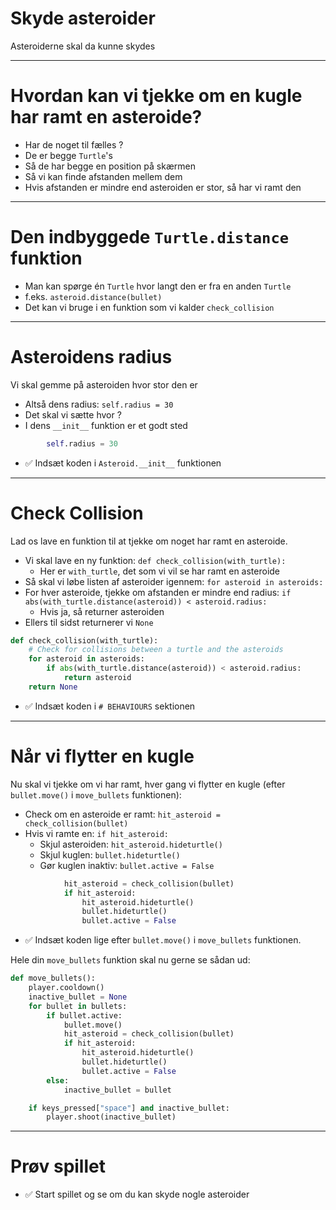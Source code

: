 # Skyde asteroider

Asteroiderne skal da kunne skydes

---

# Hvordan kan vi tjekke om en kugle har ramt en asteroide?

* Har de noget til fælles ?
* De er begge `Turtle`'s
* Så de har begge en position på skærmen
* Så vi kan finde afstanden mellem dem
* Hvis afstanden er mindre end asteroiden er stor, så har vi ramt den


---

# Den indbyggede `Turtle.distance` funktion

* Man kan spørge én `Turtle` hvor langt den er fra en anden `Turtle`
* f.eks. `asteroid.distance(bullet)`
* Det kan vi bruge i en funktion som vi kalder `check_collision`

---

# Asteroidens radius

Vi skal gemme på asteroiden hvor stor den er

* Altså dens radius: `self.radius = 30`
* Det skal vi sætte hvor ?
* I dens `__init__` funktion er et godt sted

```python
        self.radius = 30
```

- ✅ Indsæt koden i `Asteroid.__init__` funktionen

--- 

# Check Collision

Lad os lave en funktion til at tjekke om noget har ramt en asteroide.

* Vi skal lave en ny funktion: `def check_collision(with_turtle):`
    * Her er `with_turtle`, det som vi vil se har ramt en asteroide
* Så skal vi løbe listen af asteroider igennem: `for asteroid in asteroids:`
* For hver asteroide, tjekke om afstanden er mindre end radius: `if abs(with_turtle.distance(asteroid)) < asteroid.radius:`
    * Hvis ja, så returner asteroiden
* Ellers til sidst returnerer vi `None`



```python
def check_collision(with_turtle):
    # Check for collisions between a turtle and the asteroids
    for asteroid in asteroids:
        if abs(with_turtle.distance(asteroid)) < asteroid.radius:
            return asteroid
    return None
```

- ✅ Indsæt koden i `# BEHAVIOURS` sektionen


--- 

# Når vi flytter en kugle

Nu skal vi tjekke om vi har ramt, hver gang vi flytter en kugle (efter `bullet.move()` i `move_bullets` funktionen):

* Check om en asteroide er ramt: `hit_asteroid = check_collision(bullet)`
* Hvis vi ramte en: `if hit_asteroid:`
    * Skjul asteroiden: `hit_asteroid.hideturtle()`
    * Skjul kuglen: `bullet.hideturtle()`
    * Gør kuglen inaktiv: `bullet.active = False`



```python
            hit_asteroid = check_collision(bullet)
            if hit_asteroid:
                hit_asteroid.hideturtle()
                bullet.hideturtle()
                bullet.active = False
```

- ✅ Indsæt koden lige efter `bullet.move()` i `move_bullets` funktionen.

Hele din `move_bullets` funktion skal nu gerne se sådan ud:

```python
def move_bullets():
    player.cooldown()
    inactive_bullet = None
    for bullet in bullets:
        if bullet.active:
            bullet.move()
            hit_asteroid = check_collision(bullet)
            if hit_asteroid:
                hit_asteroid.hideturtle()
                bullet.hideturtle()
                bullet.active = False
        else:
            inactive_bullet = bullet

    if keys_pressed["space"] and inactive_bullet:
        player.shoot(inactive_bullet)
```

--- 

# Prøv spillet

- ✅ Start spillet og se om du kan skyde nogle asteroider


